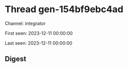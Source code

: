 # Thread gen-154bf9ebc4ad
Channel: integrator

First seen: 2023-12-11 00:00:00

Last seen: 2023-12-11 00:00:00

## Digest


